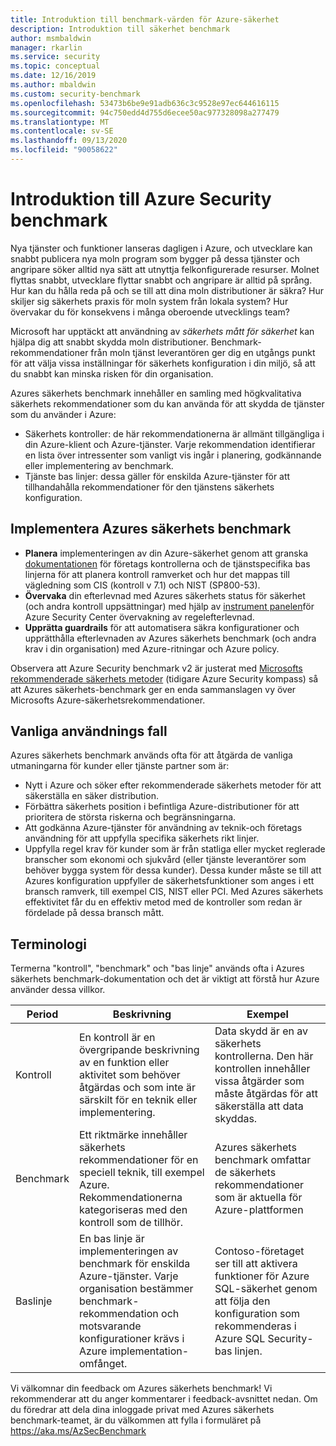 ```yaml
---
title: Introduktion till benchmark-värden för Azure-säkerhet
description: Introduktion till säkerhet benchmark
author: msmbaldwin
manager: rkarlin
ms.service: security
ms.topic: conceptual
ms.date: 12/16/2019
ms.author: mbaldwin
ms.custom: security-benchmark
ms.openlocfilehash: 53473b6be9e91adb636c3c9528e97ec644616115
ms.sourcegitcommit: 94c750edd4d755d6ecee50ac977328098a277479
ms.translationtype: MT
ms.contentlocale: sv-SE
ms.lasthandoff: 09/13/2020
ms.locfileid: "90058622"
---
```

# <a name="azure-security-benchmark-introduction"></a>Introduktion till Azure Security benchmark

Nya tjänster och funktioner lanseras dagligen i Azure, och utvecklare kan snabbt publicera nya moln program som bygger på dessa tjänster och angripare söker alltid nya sätt att utnyttja felkonfigurerade resurser. Molnet flyttas snabbt, utvecklare flyttar snabbt och angripare är alltid på språng. Hur kan du hålla reda på och se till att dina moln distributioner är säkra? Hur skiljer sig säkerhets praxis för moln system från lokala system? Hur övervakar du för konsekvens i många oberoende utvecklings team?

Microsoft har upptäckt att användning av *säkerhets mått för säkerhet* kan hjälpa dig att snabbt skydda moln distributioner. Benchmark-rekommendationer från moln tjänst leverantören ger dig en utgångs punkt för att välja vissa inställningar för säkerhets konfiguration i din miljö, så att du snabbt kan minska risken för din organisation.

Azures säkerhets benchmark innehåller en samling med högkvalitativa säkerhets rekommendationer som du kan använda för att skydda de tjänster som du använder i Azure:

- Säkerhets kontroller: de här rekommendationerna är allmänt tillgängliga i din Azure-klient och Azure-tjänster. Varje rekommendation identifierar en lista över intressenter som vanligt vis ingår i planering, godkännande eller implementering av benchmark. 
- Tjänste bas linjer: dessa gäller för enskilda Azure-tjänster för att tillhandahålla rekommendationer för den tjänstens säkerhets konfiguration.

## <a name="implement-the-azure-security-benchmark"></a>Implementera Azures säkerhets benchmark
- **Planera** implementeringen av din Azure-säkerhet genom att granska [dokumentationen](overview.md) för företags kontrollerna och de tjänstspecifika bas linjerna för att planera kontroll ramverket och hur det mappas till vägledning som CIS (kontroll v 7.1) och NIST (SP800-53).
- **Övervaka** din efterlevnad med Azures säkerhets status för säkerhet (och andra kontroll uppsättningar) med hjälp av [instrument panelen](../../security-center/security-center-compliance-dashboard.md)för Azure Security Center övervakning av regelefterlevnad.
- **Upprätta guardrails** för att automatisera säkra konfigurationer och upprätthålla efterlevnaden av Azures säkerhets benchmark (och andra krav i din organisation) med Azure-ritningar och Azure policy.
 
Observera att Azure Security benchmark v2 är justerat med [Microsofts rekommenderade säkerhets metoder](/security/compass/microsoft-security-compass-introduction) (tidigare Azure Security kompass) så att Azures säkerhets-benchmark ger en enda sammanslagen vy över Microsofts Azure-säkerhetsrekommendationer.

## <a name="common-use-cases"></a>Vanliga användnings fall

Azures säkerhets benchmark används ofta för att åtgärda de vanliga utmaningarna för kunder eller tjänste partner som är:
- Nytt i Azure och söker efter rekommenderade säkerhets metoder för att säkerställa en säker distribution.
- Förbättra säkerhets position i befintliga Azure-distributioner för att prioritera de största riskerna och begränsningarna.
- Att godkänna Azure-tjänster för användning av teknik-och företags användning för att uppfylla specifika säkerhets rikt linjer.
- Uppfylla regel krav för kunder som är från statliga eller mycket reglerade branscher som ekonomi och sjukvård (eller tjänste leverantörer som behöver bygga system för dessa kunder). Dessa kunder måste se till att Azures konfiguration uppfyller de säkerhetsfunktioner som anges i ett bransch ramverk, till exempel CIS, NIST eller PCI. Med Azures säkerhets effektivitet får du en effektiv metod med de kontroller som redan är fördelade på dessa bransch mått.

## <a name="terminology"></a>Terminologi

Termerna "kontroll", "benchmark" och "bas linje" används ofta i Azures säkerhets benchmark-dokumentation och det är viktigt att förstå hur Azure använder dessa villkor.


| Period | Beskrivning | Exempel |
|--|--|--|
| Kontroll | En kontroll är en övergripande beskrivning av en funktion eller aktivitet som behöver åtgärdas och som inte är särskilt för en teknik eller implementering. | Data skydd är en av säkerhets kontrollerna. Den här kontrollen innehåller vissa åtgärder som måste åtgärdas för att säkerställa att data skyddas. |
| Benchmark | Ett riktmärke innehåller säkerhets rekommendationer för en speciell teknik, till exempel Azure. Rekommendationerna kategoriseras med den kontroll som de tillhör. | Azures säkerhets benchmark omfattar de säkerhets rekommendationer som är aktuella för Azure-plattformen |
| Baslinje | En bas linje är implementeringen av benchmark för enskilda Azure-tjänster. Varje organisation bestämmer benchmark-rekommendation och motsvarande konfigurationer krävs i Azure implementation-omfånget. | Contoso-företaget ser till att aktivera funktioner för Azure SQL-säkerhet genom att följa den konfiguration som rekommenderas i Azure SQL Security-bas linjen.

Vi välkomnar din feedback om Azures säkerhets benchmark! Vi rekommenderar att du anger kommentarer i feedback-avsnittet nedan. Om du föredrar att dela dina inloggade privat med Azures säkerhets benchmark-teamet, är du välkommen att fylla i formuläret på https://aka.ms/AzSecBenchmark
